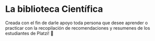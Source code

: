 # La biblioteca Científica
Creada con el fin de darle apoyo toda persona que desee aprender o practicar con la recopilación de recomendaciones y resumenes de los estudiantes de Platzi! 🚀